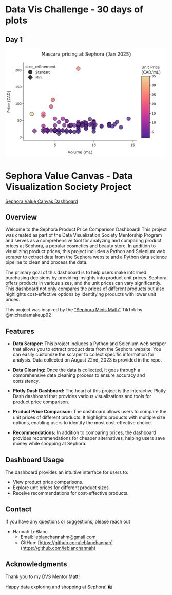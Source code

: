 # Data Vis Challenge - 30 days of plots
## Day 1 
![scatter plot mascara pricing](figures/scatter_mascara_pricing.png)



# Sephora Value Canvas - Data Visualization Society Project 

[Sephora Value Canvas Dashboard](https://leblanchannah.pythonanywhere.com/)

## Overview

Welcome to the Sephora Product Price Comparison Dashboard! This project was created as part of the Data Visualization Society Mentorship Program and serves as a comprehensive tool for analyzing and comparing product prices at Sephora, a popular cosmetics and beauty store. In addition to visualizing product prices, this project includes a Python and Selenium web scraper to extract data from the Sephora website and a Python data science pipeline to clean and process the data.

The primary goal of this dashboard is to help users make informed purchasing decisions by providing insights into product unit prices. Sephora offers products in various sizes, and the unit prices can vary significantly. This dashboard not only compares the prices of different products but also highlights cost-effective options by identifying products with lower unit prices.

This project was inspired by the ["Sephora Minis Math"](https://www.tiktok.com/@michaelamakeup92/video/7237211338618047787") TikTok by @michaelamakeup92


## Features

- **Data Scraper:** This project includes a Python and Selenium web scraper that allows you to extract product data from the Sephora website. You can easily customize the scraper to collect specific information for analysis. Data collected on August 22nd, 2023 is provided in the repo.

- **Data Cleaning:** Once the data is collected, it goes through a comprehensive data cleaning process to ensure accuracy and consistency.

- **Plotly Dash Dashboard:** The heart of this project is the interactive Plotly Dash dashboard that provides various visualizations and tools for product price comparison.

- **Product Price Comparison:** The dashboard allows users to compare the unit prices of different products. It highlights products with multiple size options, enabling users to identify the most cost-effective choice.

- **Recommendations:** In addition to comparing prices, the dashboard provides recommendations for cheaper alternatives, helping users save money while shopping at Sephora.


## Dashboard Usage

The dashboard provides an intuitive interface for users to:

- View product price comparisons.
- Explore unit prices for different product sizes.
- Receive recommendations for cost-effective products.


## Contact

If you have any questions or suggestions, please reach out

- Hannah LeBlanc
  - Email: leblanchannahm@gmail.com
  - GitHub: [https://github.com/leblanchannah](https://github.com/leblanchannah)

## Acknowledgments

Thank you to my DVS Mentor Matt!

Happy data exploring and shopping at Sephora! 🛍️